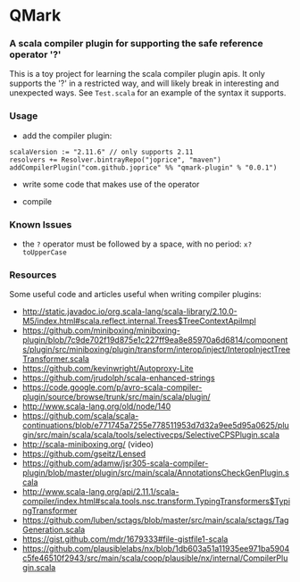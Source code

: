QMark
=================

### A scala compiler plugin for supporting the safe reference operator '?'

This is a toy project for learning the scala compiler plugin apis. It only supports the '?' in a restricted way, and will likely
break in interesting and unexpected ways. See `Test.scala` for an example of the syntax it supports.

### Usage

* add the compiler plugin:

```
scalaVersion := "2.11.6" // only supports 2.11
resolvers += Resolver.bintrayRepo("joprice", "maven")
addCompilerPlugin("com.github.joprice" %% "qmark-plugin" % "0.0.1")
```

* write some code that makes use of the operator

* compile

### Known Issues
* the `?` operator must be followed by a space, with no period: `x? toUpperCase`

### Resources

Some useful code and articles useful when writing compiler plugins:

* http://static.javadoc.io/org.scala-lang/scala-library/2.10.0-M5/index.html#scala.reflect.internal.Trees$TreeContextApiImpl
* https://github.com/miniboxing/miniboxing-plugin/blob/7c9de702f19d875e1c227ff9ea8e85970a6d6814/components/plugin/src/miniboxing/plugin/transform/interop/inject/InteropInjectTreeTransformer.scala
* https://github.com/kevinwright/Autoproxy-Lite
* https://github.com/jrudolph/scala-enhanced-strings
* https://code.google.com/p/avro-scala-compiler-plugin/source/browse/trunk/src/main/scala/plugin/
* http://www.scala-lang.org/old/node/140
* https://github.com/scala/scala-continuations/blob/e771745a7255e778511953d7d32a9ee5d95a0625/plugin/src/main/scala/scala/tools/selectivecps/SelectiveCPSPlugin.scala
* http://scala-miniboxing.org/ (video)
* https://github.com/gseitz/Lensed
* https://github.com/adamw/jsr305-scala-compiler-plugin/blob/master/plugin/src/main/scala/AnnotationsCheckGenPlugin.scala
* http://www.scala-lang.org/api/2.11.1/scala-compiler/index.html#scala.tools.nsc.transform.TypingTransformers$TypingTransformer
* https://github.com/luben/sctags/blob/master/src/main/scala/sctags/TagGeneration.scala
* https://gist.github.com/mdr/1679333#file-gistfile1-scala
* https://github.com/plausiblelabs/nx/blob/1db603a51a11935ee971ba5904c5fe46510f2943/src/main/scala/coop/plausible/nx/internal/CompilerPlugin.scala
